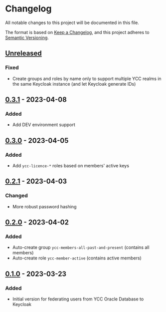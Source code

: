 # Changelog

All notable changes to this project will be documented in this file.

The format is based on [Keep a Changelog](https://keepachangelog.com/en/1.0.0/),
and this project adheres to [Semantic Versioning](https://semver.org/spec/v2.0.0.html).

## [Unreleased]

### Fixed

- Create groups and roles by name only to support multiple YCC realms in the same Keycloak instance (and let Keycloak generate IDs)

## [0.3.1] - 2023-04-08

### Added

- Add DEV environment support

## [0.3.0] - 2023-04-05

### Added

- Add `ycc-licence-*` roles based on members' active keys

## [0.2.1] - 2023-04-03

### Changed

- More robust password hashing

## [0.2.0] - 2023-04-02

### Added

- Auto-create group `ycc-members-all-past-and-present` (contains all members)
- Auto-create role `ycc-member-active` (contains active members)

## [0.1.0] - 2023-03-23

### Added

- Initial version for federating users from YCC Oracle Database to Keycloak

[Unreleased]: https://github.com/Yachting-Club-CERN/ycc-keycloak-provider/compare/v0.3.1...HEAD
[0.3.1]: https://github.com/Yachting-Club-CERN/ycc-keycloak-provider/releases/tag/v0.3.1
[0.3.0]: https://github.com/Yachting-Club-CERN/ycc-keycloak-provider/releases/tag/v0.3.0
[0.2.1]: https://github.com/Yachting-Club-CERN/ycc-keycloak-provider/releases/tag/v0.2.1
[0.2.0]: https://github.com/Yachting-Club-CERN/ycc-keycloak-provider/releases/tag/v0.2.0
[0.1.0]: https://github.com/Yachting-Club-CERN/ycc-keycloak-provider/releases/tag/v0.1.0
